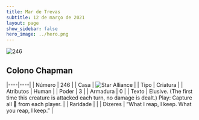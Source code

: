```yaml
---
title: Mar de Trevas
subtitle: 12 de março de 2021
layout: page
show_sidebar: false
hero_image: ../hero.png
---
```


![246](https://cdn.keyforgegame.com/media/card_front/pt/496_246_3HX2R44WR73H_pt.png)

## Colono Chapman

|----|----|
| Número | 246 |
| Casa | ![Star Alliance](https://archonarcana.com/images/thumb/7/7d/Star_Alliance.png/22px-Star_Alliance.png "Aliança Estelar") |
| Tipo | Criatura |
| Atributos | Human |
| Poder | 3 |
| Armadura | 0 |
| Texto | Elusive. (The first time this creature is attacked each turn, no damage is dealt.)  Play: Capture all  from each player. |
| Raridade |  |
| Dizeres | “What I reap, I keep. What you reap, I keep.” |
